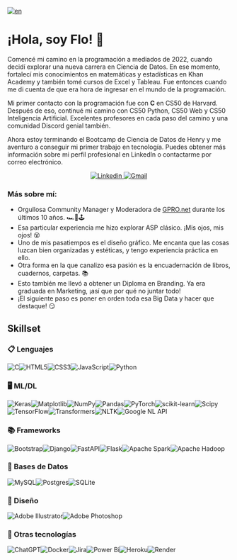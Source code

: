 [![en](https://img.shields.io/badge/lang-en-magenta.svg)](https://github.com/MarFloCaro/MarFloCaro/blob/main/README.md)

# ¡Hola, soy Flo! 🔮

Comencé mi camino en la programación a mediados de 2022, cuando decidí explorar una nueva carrera en Ciencia de Datos. En ese momento, fortalecí mis conocimientos en matemáticas y estadísticas en Khan Academy y también tomé cursos de Excel y Tableau. Fue entonces cuando me di cuenta de que era hora de ingresar en el mundo de la programación.

Mi primer contacto con la programación fue con **C** en CS50 de Harvard. Después de eso, continué mi camino con CS50 Python, CS50 Web y CS50 Inteligencia Artificial. Excelentes profesores en cada paso del camino y una comunidad Discord genial también.

Ahora estoy terminando el Bootcamp de Ciencia de Datos de Henry y me aventuro a conseguir mi primer trabajo en tecnología. Puedes obtener más información sobre mi perfil profesional en LinkedIn o contactarme por correo electrónico.

<div align="center">
  <a href='https://www.linkedin.com/in/maria-florencia-c-86916b21/'>
    <img src="https://img.shields.io/badge/LinkedIn-0077B5?style=for-the-badge&logo=linkedin&logoColor=white"alt="Linkedin"/>
  </a>
  <a href='mailto:mfcaro@gmail.com'>
    <img src="https://img.shields.io/badge/Gmail-D14836?style=for-the-badge&logo=gmail&logoColor=white" alt="Gmail"/>
  </a>
</div>

### Más sobre mí:
- Orgullosa Community Manager y Moderadora de [GPRO.net](https://gpro.net) durante los últimos 10 años. 🏎️🏁🕹️
- Esa particular experiencia me hizo explorar ASP clásico. ¡Mis ojos, mis ojos! 😵
- Uno de mis pasatiempos es el diseño gráfico. Me encanta que las cosas luzcan bien organizadas y estéticas, y tengo experiencia práctica en ello.
- Otra forma en la que canalizo esa pasión es la encuadernación de libros, cuadernos, carpetas. 📚
- Esto también me llevó a obtener un Diploma en Branding. Ya era graduada en Marketing, ¡así que por qué no juntar todo!
- ¡El siguiente paso es poner en orden toda esa Big Data y hacer que destaque! 😏 

## Skillset

### 📋 Lenguajes

![C](https://img.shields.io/badge/c-%2300599C.svg?style=for-the-badge&logo=c&logoColor=white)![HTML5](https://img.shields.io/badge/html5-%23E34F26.svg?style=for-the-badge&logo=html5&logoColor=white)![CSS3](https://img.shields.io/badge/css3-%231572B6.svg?style=for-the-badge&logo=css3&logoColor=white)![JavaScript](https://img.shields.io/badge/javascript-%23323330.svg?style=for-the-badge&logo=javascript&logoColor=%23F7DF1E)![Python](https://img.shields.io/badge/python-3670A0?style=for-the-badge&logo=python&logoColor=ffdd54)

### 🖥️ ML/DL

![Keras](https://img.shields.io/badge/Keras-%23D00000.svg?style=for-the-badge&logo=Keras&logoColor=white)![Matplotlib](https://img.shields.io/badge/Matplotlib-%23ffffff.svg?style=for-the-badge&logo=Matplotlib&logoColor=black)![NumPy](https://img.shields.io/badge/numpy-%23013243.svg?style=for-the-badge&logo=numpy&logoColor=white)![Pandas](https://img.shields.io/badge/pandas-%23150458.svg?style=for-the-badge&logo=pandas&logoColor=white)![PyTorch](https://img.shields.io/badge/PyTorch-%23EE4C2C.svg?style=for-the-badge&logo=PyTorch&logoColor=white)![scikit-learn](https://img.shields.io/badge/scikit--learn-%23F7931E.svg?style=for-the-badge&logo=scikit-learn&logoColor=white)![Scipy](https://img.shields.io/badge/SciPy-%230C55A5.svg?style=for-the-badge&logo=scipy&logoColor=%white)![TensorFlow](https://img.shields.io/badge/TensorFlow-%23FF6F00.svg?style=for-the-badge&logo=TensorFlow&logoColor=white)![Transformers](https://img.shields.io/badge/Transformers-yellow?style=for-the-badge)![NLTK](https://img.shields.io/badge/NLTK-144D58?style=for-the-badge&logo=python&logoColor=white)![Google NL API](https://img.shields.io/badge/Google%20Cloud%20NL%20API-FBBC04?style=for-the-badge&logo=google-cloud)

### 📚 Frameworks

![Bootstrap](https://img.shields.io/badge/bootstrap-%238511FA.svg?style=for-the-badge&logo=bootstrap&logoColor=white)![Django](https://img.shields.io/badge/django-%23092E20.svg?style=for-the-badge&logo=django&logoColor=white)![FastAPI](https://img.shields.io/badge/FastAPI-005571?style=for-the-badge&logo=fastapi)![Flask](https://img.shields.io/badge/flask-%23000.svg?style=for-the-badge&logo=flask&logoColor=white)![Apache Spark](https://img.shields.io/badge/Apache%20Spark-FDEE21?style=for-the-badge&logo=apachespark&logoColor=black)![Apache Hadoop](https://img.shields.io/badge/Apache%20Hadoop-66CCFF?style=for-the-badge&logo=apachehadoop&logoColor=black)

### 💾 Bases de Datos

![MySQL](https://img.shields.io/badge/mysql-%2300000f.svg?style=for-the-badge&logo=mysql&logoColor=white)![Postgres](https://img.shields.io/badge/postgres-%23316192.svg?style=for-the-badge&logo=postgresql&logoColor=white)![SQLite](https://img.shields.io/badge/sqlite-%2307405e.svg?style=for-the-badge&logo=sqlite&logoColor=white)

### 🎨 Diseño

![Adobe Illustrator](https://img.shields.io/badge/adobe%20illustrator-%23FF9A00.svg?style=for-the-badge&logo=adobe%20illustrator&logoColor=white)![Adobe Photoshop](https://img.shields.io/badge/adobe%20photoshop-%2331A8FF.svg?style=for-the-badge&logo=adobe%20photoshop&logoColor=white)

### 🥅 Otras tecnologías

![ChatGPT](https://img.shields.io/badge/chatGPT-74aa9c?style=for-the-badge&logo=openai&logoColor=white)![Docker](https://img.shields.io/badge/docker-%230db7ed.svg?style=for-the-badge&logo=docker&logoColor=white)![Jira](https://img.shields.io/badge/jira-%230A0FFF.svg?style=for-the-badge&logo=jira&logoColor=white)![Power Bi](https://img.shields.io/badge/power_bi-F2C811?style=for-the-badge&logo=powerbi&logoColor=black)![Heroku](https://img.shields.io/badge/heroku-%23430098.svg?style=for-the-badge&logo=heroku&logoColor=white)![Render](https://img.shields.io/badge/Render-%46E3B7.svg?style=for-the-badge&logo=render&logoColor=white)
